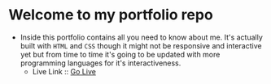 # Welcome to my portfolio repo
- Inside this portfolio contains all you need to know about me. It's actually built with ``HTML`` and ``CSS`` though it might not be responsive and interactive yet but from time to time it's going to be updated with more programming languages for it's interactiveness.
	- Live Link :: [Go Live]()
